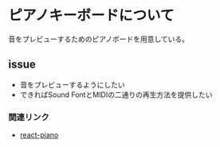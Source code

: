 # ピアノキーボードについて
音をプレビューするためのピアノボードを用意している。

## issue
- 音をプレビューするようにしたい
- できればSound FontとMIDIの二通りの再生方法を提供したい

### 関連リンク
- [react-piano](https://github.com/kevinsqi/react-piano)
